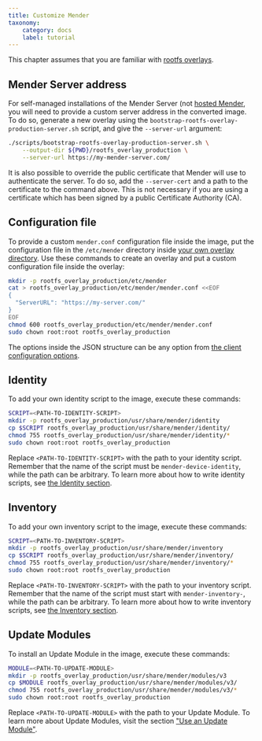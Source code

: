 ```yaml
---
title: Customize Mender
taxonomy:
    category: docs
    label: tutorial
---
```


This chapter assumes that you are familiar with [rootfs
overlays](../02.Convert-a-Mender-Debian-image/01.Customization/docs.md#rootfs-overlays).

## Mender Server address

For self-managed installations of the Mender Server (not [hosted Mender](https://hosted.mender.io?target=_blank),
you will need to provide a custom server address in the converted image. To do so, generate a new overlay using the
`bootstrap-rootfs-overlay-production-server.sh` script, and give the `--server-url` argument:

```bash
./scripts/bootstrap-rootfs-overlay-production-server.sh \
    --output-dir ${PWD}/rootfs_overlay_production \
    --server-url https://my-mender-server.com/
```

It is also possible to override the public certificate that Mender will use to authenticate the
server. To do so, add the `--server-cert` and a path to the certificate to the command above. This
is not necessary if you are using a certificate which has been signed by a public Certificate
Authority (CA).

## Configuration file

To provide a custom `mender.conf` configuration file inside the image, put the configuration file in
the `/etc/mender` directory inside [your own
overlay directory](../02.Convert-a-Mender-Debian-image/01.Customization/docs.md#rootfs-overlays). Use these commands to create
an overlay and put a custom configuration file inside the overlay:

```bash
mkdir -p rootfs_overlay_production/etc/mender
cat > rootfs_overlay_production/etc/mender/mender.conf <<EOF
{
  "ServerURL": "https://my-server.com/"
}
EOF
chmod 600 rootfs_overlay_production/etc/mender/mender.conf
sudo chown root:root rootfs_overlay_production
```

The options inside the JSON structure can be any option from [the client configuration
options](../../03.Client-installation/07.Configuration-file/50.Configuration-options/docs.md).

## Identity

To add your own identity script to the image, execute these commands:

```bash
SCRIPT=<PATH-TO-IDENTITY-SCRIPT>
mkdir -p rootfs_overlay_production/usr/share/mender/identity
cp $SCRIPT rootfs_overlay_production/usr/share/mender/identity/
chmod 755 rootfs_overlay_production/usr/share/mender/identity/*
sudo chown root:root rootfs_overlay_production
```

Replace `<PATH-TO-IDENTITY-SCRIPT>` with the path to your identity script. Remember that the name of
the script must be `mender-device-identity`, while the path can be arbitrary. To learn more about
how to write identity scripts, see [the Identity section](../../03.Client-installation/03.Identity/docs.md).

## Inventory

To add your own inventory script to the image, execute these commands:

```bash
SCRIPT=<PATH-TO-INVENTORY-SCRIPT>
mkdir -p rootfs_overlay_production/usr/share/mender/inventory
cp $SCRIPT rootfs_overlay_production/usr/share/mender/inventory/
chmod 755 rootfs_overlay_production/usr/share/mender/inventory/*
sudo chown root:root rootfs_overlay_production
```

Replace `<PATH-TO-INVENTORY-SCRIPT>` with the path to your inventory script. Remember that the name
of the script must start with `mender-inventory-`, while the path can be arbitrary. To learn more
about how to write inventory scripts, see [the Inventory
section](../../03.Client-installation/04.Inventory/docs.md).

## Update Modules

To install an Update Module in the image, execute these commands:

```bash
MODULE=<PATH-TO-UPDATE-MODULE>
mkdir -p rootfs_overlay_production/usr/share/mender/modules/v3
cp $MODULE rootfs_overlay_production/usr/share/mender/modules/v3/
chmod 755 rootfs_overlay_production/usr/share/mender/modules/v3/*
sudo chown root:root rootfs_overlay_production
```

Replace `<PATH-TO-UPDATE-MODULE>` with the path to your Update Module. To learn more about Update
Modules, visit the section ["Use an Update Module"](../../03.Client-installation/05.Use-an-updatemodule/docs.md).
